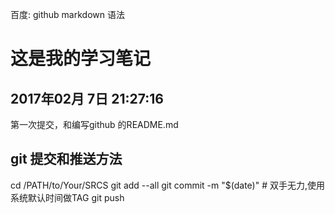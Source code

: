 百度: github markdown 语法

这是我的学习笔记
=============

2017年02月 7日 21:27:16
-------------

第一次提交，和编写github 的README.md

git 提交和推送方法
-------------

cd /PATH/to/Your/SRCS
git add --all
git commit -m "$(date)"	# 双手无力,使用系统默认时间做TAG
git push